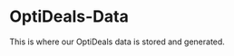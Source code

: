 # OptiDeals-Data
This is where our OptiDeals data is stored and generated.


<!-- Security scan triggered at 2025-09-02 05:27:14 -->